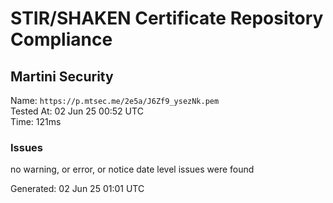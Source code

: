 # STIR/SHAKEN Certificate Repository Compliance

## Martini Security

Name: `https://p.mtsec.me/2e5a/J6Zf9_ysezNk.pem`\
Tested At: 02 Jun 25 00:52 UTC\
Time: 121ms

### Issues

no warning, or error, or notice date level issues were found

Generated: 02 Jun 25 01:01 UTC